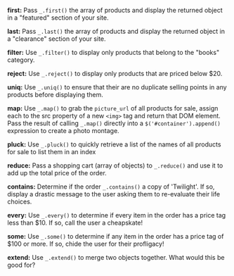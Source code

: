 **first:** Pass `_.first()` the array of products and display the returned object in a "featured" section of your site.

**last:** Pass `_.last()` the array of products and display the returned object in a "clearance" section of your site.

**filter:** Use `_.filter()` to display only products that belong to the "books" category.

**reject:** Use `_.reject()` to display only products that are priced below $20.

**uniq:** Use `_.uniq()` to ensure that their are no duplicate selling points in any products before displaying them.

**map:** Use `_.map()` to grab the `picture_url` of all products for sale, assign each to the src property of a new `<img>` tag and return that DOM element. Pass the result of calling `_.map()` directly into a `$('#container').append()` expression to create a photo montage.

**pluck:** Use `_.pluck()` to quickly retrieve a list of the names of all products for sale to list them in an index

**reduce:** Pass a shopping cart (array of objects) to `_.reduce()` and use it to add up the total price of the order.

**contains:** Determine if the order `_.contains()` a copy of 'Twilight'. If so, display a drastic message to the user asking them to re-evaluate their life choices.

**every:** Use `_.every()` to determine if every item in the order has a price tag less than $10. If so, call the user a cheapskate!

**some:** Use `_.some()` to determine if any item in the order has a price tag of $100 or more. If so, chide the user for their profligacy!

**extend:** Use `_.extend()` to merge two objects together. What would this be good for?